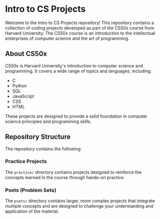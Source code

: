 # Intro to CS Projects

Welcome to the Intro to CS Projects repository! This repository contains a collection of coding projects developed as part of the CS50x course from Harvard University. 
The CS50x course is an introduction to the intellectual enterprises of computer science and the art of programming.

## About CS50x

CS50x is Harvard University's introduction to computer science and programming. It covers a wide range of topics and languages, including:

- C
- Python
- SQL
- JavaScript
- CSS
- HTML

These projects are designed to provide a solid foundation in computer science principles and programming skills.

## Repository Structure

The repository contains the following:  

### Practice Projects

The `practice/` directory contains projects designed to reinforce the concepts learned in the course through hands-on practice.

### Psets (Problem Sets)

The `psets/` directory contains larger, more complex projects that integrate multiple concepts and are designed to challenge your understanding and application of the material.
